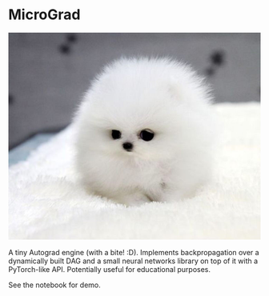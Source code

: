 
# MicroGrad

![awww](puppy.jpg)

A tiny Autograd engine (with a bite! :D). Implements backpropagation over a dynamically built DAG and a small neural networks library on top of it with a PyTorch-like API. Potentially useful for educational purposes.

See the notebook for demo.

